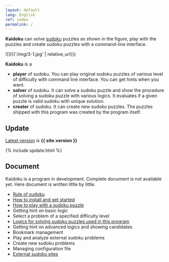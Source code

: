 ```yaml
---
layout: default
lang: English
ref: index
permalink: /
---
```


**Kaidoku** can solve [sudoku](rule) puzzles as shown in the figure, play with the puzzles and create sudoku puzzles with a command-line interface.

![]({{'/img/3-1.jpg' | relative_url}})

**Kaidoku** is a

* **player** of sudoku. You can play original sudoku puzzles of various level of difficulty with command line interface. You can get hints when you want.
* **solver** of sudoku. It can solve a sudoku puzzle and show the procedure of solving a sudoku puzzle with various logics. It evaluates if a given puzzle is valid sudoku with unique solution.
* **creater** of sudoku. It can create new sudoku puzzles. The puzzles shipped with this program was created by the program itself.

## Update

[Latest version](https://pypi.python.org/pypi/kaidoku) is **{{ site.version }}**

{% include update.html %}

## [](#document)Document

Kaidoku is a program in development. Complete document is not available yet. Here document is written little by little.

- [Rule of sudoku](rule)
- [How to install and get started](install)
- [How to play with a sudoku puzzle](play)
- Getting hint on basic logic
- Select a problem of a specified difficulty level
- [Logics for solving sudoku puzzles used in this program](logic)
- Getting hint on advanced logics and showing candidates
- Bookmark management
- Play and analyze external sudoku problems
- Create new sudoku problems
- Managing configuration file
- [External sudoku sites](link)
